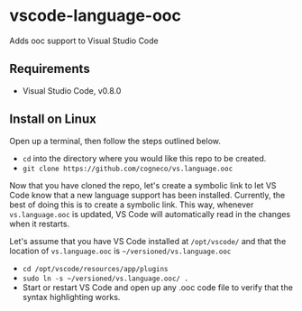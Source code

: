 # vscode-language-ooc
Adds ooc support to Visual Studio Code

## Requirements
* Visual Studio Code, v0.8.0

## Install on Linux
Open up a terminal, then follow the steps outlined below.
* ```cd``` into the directory where you would like this repo to be created.
* ```git clone https://github.com/cogneco/vs.language.ooc```

Now that you have cloned the repo, let's create a symbolic link to let VS Code know that a new
language support has been installed. Currently, the best of doing this is to create a symbolic link.
This way, whenever ```vs.language.ooc``` is updated, VS Code will automatically read in the changes when
it restarts.

Let's assume that you have VS Code installed at ```/opt/vscode/``` and that the location of  ```vs.language.ooc```
is ```~/versioned/vs.language.ooc```

* ```cd /opt/vscode/resources/app/plugins```
* ```sudo ln -s ~/versioned/vs.language.ooc/ .```
* Start or restart VS Code and open up any .ooc code file to verify that the syntax highlighting works.
